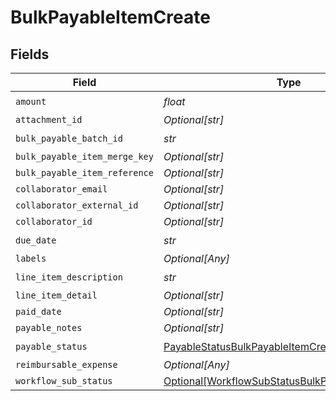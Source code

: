 # BulkPayableItemCreate


## Fields

| Field                                                                                                             | Type                                                                                                              | Required                                                                                                          | Description                                                                                                       |
| ----------------------------------------------------------------------------------------------------------------- | ----------------------------------------------------------------------------------------------------------------- | ----------------------------------------------------------------------------------------------------------------- | ----------------------------------------------------------------------------------------------------------------- |
| `amount`                                                                                                          | *float*                                                                                                           | :heavy_check_mark:                                                                                                | N/A                                                                                                               |
| `attachment_id`                                                                                                   | *Optional[str]*                                                                                                   | :heavy_minus_sign:                                                                                                | N/A                                                                                                               |
| `bulk_payable_batch_id`                                                                                           | *str*                                                                                                             | :heavy_check_mark:                                                                                                | N/A                                                                                                               |
| `bulk_payable_item_merge_key`                                                                                     | *Optional[str]*                                                                                                   | :heavy_minus_sign:                                                                                                | N/A                                                                                                               |
| `bulk_payable_item_reference`                                                                                     | *Optional[str]*                                                                                                   | :heavy_minus_sign:                                                                                                | N/A                                                                                                               |
| `collaborator_email`                                                                                              | *Optional[str]*                                                                                                   | :heavy_minus_sign:                                                                                                | N/A                                                                                                               |
| `collaborator_external_id`                                                                                        | *Optional[str]*                                                                                                   | :heavy_minus_sign:                                                                                                | N/A                                                                                                               |
| `collaborator_id`                                                                                                 | *Optional[str]*                                                                                                   | :heavy_minus_sign:                                                                                                | N/A                                                                                                               |
| `due_date`                                                                                                        | *str*                                                                                                             | :heavy_check_mark:                                                                                                | N/A                                                                                                               |
| `labels`                                                                                                          | *Optional[Any]*                                                                                                   | :heavy_minus_sign:                                                                                                | N/A                                                                                                               |
| `line_item_description`                                                                                           | *str*                                                                                                             | :heavy_check_mark:                                                                                                | N/A                                                                                                               |
| `line_item_detail`                                                                                                | *Optional[str]*                                                                                                   | :heavy_minus_sign:                                                                                                | N/A                                                                                                               |
| `paid_date`                                                                                                       | *Optional[str]*                                                                                                   | :heavy_minus_sign:                                                                                                | N/A                                                                                                               |
| `payable_notes`                                                                                                   | *Optional[str]*                                                                                                   | :heavy_minus_sign:                                                                                                | N/A                                                                                                               |
| `payable_status`                                                                                                  | [PayableStatusBulkPayableItemCreate](../../models/shared/payablestatusbulkpayableitemcreate.md)                   | :heavy_check_mark:                                                                                                | N/A                                                                                                               |
| `reimbursable_expense`                                                                                            | *Optional[Any]*                                                                                                   | :heavy_minus_sign:                                                                                                | N/A                                                                                                               |
| `workflow_sub_status`                                                                                             | [Optional[WorkflowSubStatusBulkPayableItemCreate]](../../models/shared/workflowsubstatusbulkpayableitemcreate.md) | :heavy_minus_sign:                                                                                                | N/A                                                                                                               |
